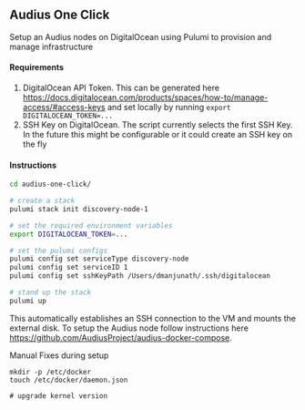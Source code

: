 ## Audius One Click

Setup an Audius nodes on DigitalOcean using Pulumi to provision and manage infrastructure

#### Requirements
1. DigitalOcean API Token. This can be generated here https://docs.digitalocean.com/products/spaces/how-to/manage-access/#access-keys and set locally by running `export DIGITALOCEAN_TOKEN=...`
2. SSH Key on DigitalOcean. The script currently selects the first SSH Key. In the future this might be configurable or it could create an SSH key on the fly

#### Instructions

```sh
cd audius-one-click/

# create a stack
pulumi stack init discovery-node-1

# set the required environment variables
export DIGITALOCEAN_TOKEN=...

# set the pulumi configs
pulumi config set serviceType discovery-node
pulumi config set serviceID 1
pulumi config set sshKeyPath /Users/dmanjunath/.ssh/digitalocean

# stand up the stack
pulumi up
```

This automatically establishes an SSH connection to the VM and mounts the external disk. To setup the Audius node follow instructions here https://github.com/AudiusProject/audius-docker-compose.


Manual Fixes during setup

```
mkdir -p /etc/docker
touch /etc/docker/daemon.json

# upgrade kernel version
